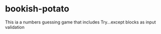 # bookish-potato
This ia a numbers guessing game that includes
Try...except blocks as input validation
